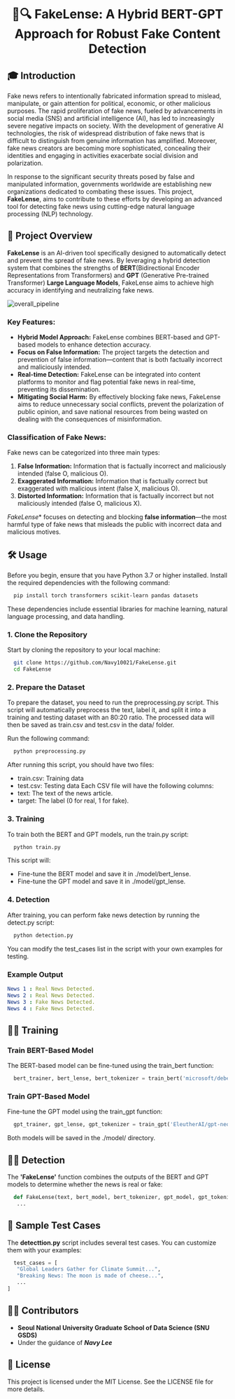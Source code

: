 <div align="center">
  
# 📰🔍 FakeLense: A Hybrid BERT-GPT Approach for Robust Fake Content Detection

</div>


## 🎓 Introduction

Fake news refers to intentionally fabricated information spread to mislead, manipulate, or gain attention for political, economic, or other malicious purposes. The rapid proliferation of fake news, fueled by advancements in social media (SNS) and artificial intelligence (AI), has led to increasingly severe negative impacts on society. With the development of generative AI technologies, the risk of widespread distribution of fake news that is difficult to distinguish from genuine information has amplified. Moreover, fake news creators are becoming more sophisticated, concealing their identities and engaging in activities exacerbate social division and polarization.

In response to the significant security threats posed by false and manipulated information, governments worldwide are establishing new organizations dedicated to combating these issues. This project, **FakeLense**, aims to contribute to these efforts by developing an advanced tool for detecting fake news using cutting-edge natural language processing (NLP) technology.

## 📑 Project Overview

**FakeLense** is an AI-driven tool specifically designed to automatically detect and prevent the spread of fake news. By leveraging a hybrid detection system that combines the strengths of **BERT**(Bidirectional Encoder Representations from Transformers) and **GPT** (Generative Pre-trained Transformer) **Large Language Models**, FakeLense aims to achieve high accuracy in identifying and neutralizing fake news.

![overall_pipeline](https://github.com/user-attachments/assets/397d61d1-7033-405b-b986-dbf1c2b701b7)


### Key Features:
  - **Hybrid Model Approach:** FakeLense combines BERT-based and GPT-based models to enhance detection accuracy.
  - **Focus on False Information:** The project targets the detection and prevention of false information—content that is both factually incorrect and maliciously intended.
  - **Real-time Detection:** FakeLense can be integrated into content platforms to monitor and flag potential fake news in real-time, preventing its dissemination.
  - **Mitigating Social Harm:** By effectively blocking fake news, FakeLense aims to reduce unnecessary social conflicts, prevent the polarization of public opinion, and save national resources from being wasted on dealing with the consequences of misinformation.

### Classification of Fake News:

Fake news can be categorized into three main types:

  1. **False Information:** Information that is factually incorrect and maliciously intended (false O, malicious O).
  2. **Exaggerated Information:** Information that is factually correct but exaggerated with malicious intent (false X, malicious O).
  3. **Distorted Information:** Information that is factually incorrect but not maliciously intended (false O, malicious X).

*FakeLense** focuses on detecting and blocking **false information**—the most harmful type of fake news that misleads the public with incorrect data and malicious motives.


## 🛠️ Usage
Before you begin, ensure that you have Python 3.7 or higher installed. Install the required dependencies with the following command:
 ```bash
   pip install torch transformers scikit-learn pandas datasets
   ```
These dependencies include essential libraries for machine learning, natural language processing, and data handling.

### 1. Clone the Repository
Start by cloning the repository to your local machine:
 ```bash
   git clone https://github.com/Navy10021/FakeLense.git
   cd FakeLense
   ```

### 2. Prepare the Dataset
To prepare the dataset, you need to run the preprocessing.py script. This script will automatically preprocess the text, label it, and split it into a training and testing dataset with an 80:20 ratio. The processed data will then be saved as train.csv and test.csv in the data/ folder.

Run the following command:
 ```bash
   python preprocessing.py
   ```
After running this script, you should have two files:
  - train.csv: Training data
  - test.csv: Testing data
Each CSV file will have the following columns:
  - text: The text of the news article.
  - target: The label (0 for real, 1 for fake).

### 3. Training
To train both the BERT and GPT models, run the train.py script:
 ```bash
   python train.py
   ```
This script will:
  - Fine-tune the BERT model and save it in ./model/bert_lense.
  - Fine-tune the GPT model and save it in ./model/gpt_lense.

### 4. Detection
After training, you can perform fake news detection by running the detect.py script:
 ```bash
   python detection.py
   ```
You can modify the test_cases list in the script with your own examples for testing.

### Example Output
 ```yaml
News 1 : Real News Detected.
News 2 : Real News Detected.
News 3 : Fake News Detected.
News 4 : Fake News Detected.
 ```

## 🏋️‍♂️ Training
### Train BERT-Based Model
The BERT-based model can be fine-tuned using the train_bert function:
 ```python
   bert_trainer, bert_lense, bert_tokenizer = train_bert('microsoft/deberta-base', train_texts, train_labels, test_texts, test_labels)
   ```
### Train GPT-Based Model
Fine-tune the GPT model using the train_gpt function:
 ```python
   gpt_trainer, gpt_lense, gpt_tokenizer = train_gpt('EleutherAI/gpt-neo-125M', train_texts, test_texts)
   ```
Both models will be saved in the ./model/ directory.

## 🕵️‍♂️ Detection
The **'FakeLense'** function combines the outputs of the BERT and GPT models to determine whether the news is real or fake:
 ```python
   def FakeLense(text, bert_model, bert_tokenizer, gpt_model, gpt_tokenizer, similarity_threshold=0.8):
    ...
   ```

## 🧪 Sample Test Cases
The **detecttion.py** script includes several test cases. You can customize them with your examples:
 ```python
   test_cases = [
    "Global Leaders Gather for Climate Summit...",
    "Breaking News: The moon is made of cheese...",
    ...
]
   ```

## 👨‍💻 Contributors
- **Seoul National University Graduate School of Data Science (SNU GSDS)**
- Under the guidance of ***Navy Lee***

## 📜 License
This project is licensed under the MIT License. See the LICENSE file for more details.
